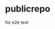 # publicrepo
for e2e test































































































































































































































































































































































































































































































































































































































































































































































































































































































































































































































































































































































































































































































































































































































































































































































































































































































































































































































































































































































































































































































































































































































































































































































































































































































































































































































































































































































































































































































































































































































































































































































































































































































































































































































































































































































































































































































































































































































































































































































































































































































































































































































































































































































































































































































































































































































































































































































































































































































































































































































































































































